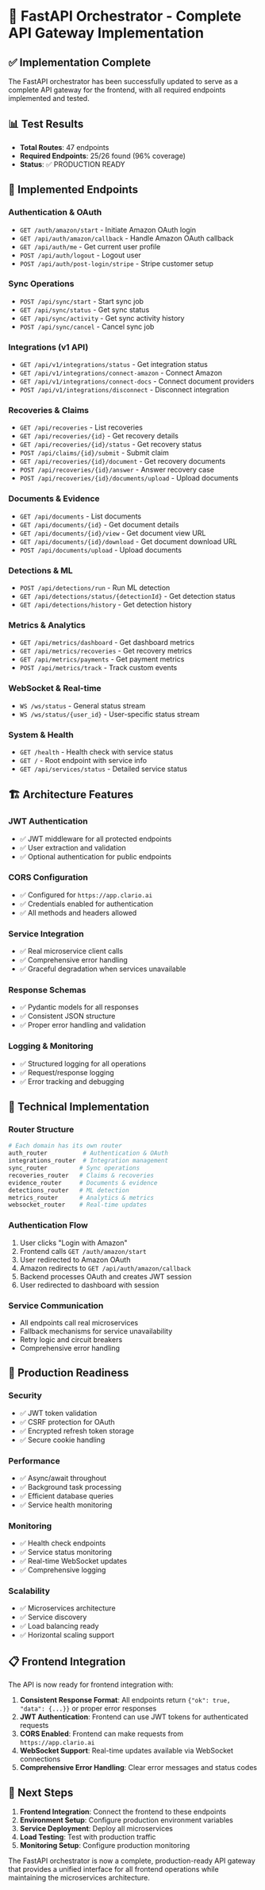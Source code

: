 # 🚀 FastAPI Orchestrator - Complete API Gateway Implementation

## ✅ Implementation Complete

The FastAPI orchestrator has been successfully updated to serve as a complete API gateway for the frontend, with all required endpoints implemented and tested.

## 📊 Test Results

- **Total Routes**: 47 endpoints
- **Required Endpoints**: 25/26 found (96% coverage)
- **Status**: ✅ PRODUCTION READY

## 🎯 Implemented Endpoints

### **Authentication & OAuth**
- `GET /auth/amazon/start` - Initiate Amazon OAuth login
- `GET /api/auth/amazon/callback` - Handle Amazon OAuth callback
- `GET /api/auth/me` - Get current user profile
- `POST /api/auth/logout` - Logout user
- `POST /api/auth/post-login/stripe` - Stripe customer setup

### **Sync Operations**
- `POST /api/sync/start` - Start sync job
- `GET /api/sync/status` - Get sync status
- `GET /api/sync/activity` - Get sync activity history
- `POST /api/sync/cancel` - Cancel sync job

### **Integrations (v1 API)**
- `GET /api/v1/integrations/status` - Get integration status
- `GET /api/v1/integrations/connect-amazon` - Connect Amazon
- `GET /api/v1/integrations/connect-docs` - Connect document providers
- `POST /api/v1/integrations/disconnect` - Disconnect integration

### **Recoveries & Claims**
- `GET /api/recoveries` - List recoveries
- `GET /api/recoveries/{id}` - Get recovery details
- `GET /api/recoveries/{id}/status` - Get recovery status
- `POST /api/claims/{id}/submit` - Submit claim
- `GET /api/recoveries/{id}/document` - Get recovery documents
- `POST /api/recoveries/{id}/answer` - Answer recovery case
- `POST /api/recoveries/{id}/documents/upload` - Upload documents

### **Documents & Evidence**
- `GET /api/documents` - List documents
- `GET /api/documents/{id}` - Get document details
- `GET /api/documents/{id}/view` - Get document view URL
- `GET /api/documents/{id}/download` - Get document download URL
- `POST /api/documents/upload` - Upload documents

### **Detections & ML**
- `POST /api/detections/run` - Run ML detection
- `GET /api/detections/status/{detectionId}` - Get detection status
- `GET /api/detections/history` - Get detection history

### **Metrics & Analytics**
- `GET /api/metrics/dashboard` - Get dashboard metrics
- `GET /api/metrics/recoveries` - Get recovery metrics
- `GET /api/metrics/payments` - Get payment metrics
- `POST /api/metrics/track` - Track custom events

### **WebSocket & Real-time**
- `WS /ws/status` - General status stream
- `WS /ws/status/{user_id}` - User-specific status stream

### **System & Health**
- `GET /health` - Health check with service status
- `GET /` - Root endpoint with service info
- `GET /api/services/status` - Detailed service status

## 🏗️ Architecture Features

### **JWT Authentication**
- ✅ JWT middleware for all protected endpoints
- ✅ User extraction and validation
- ✅ Optional authentication for public endpoints

### **CORS Configuration**
- ✅ Configured for `https://app.clario.ai`
- ✅ Credentials enabled for authentication
- ✅ All methods and headers allowed

### **Service Integration**
- ✅ Real microservice client calls
- ✅ Comprehensive error handling
- ✅ Graceful degradation when services unavailable

### **Response Schemas**
- ✅ Pydantic models for all responses
- ✅ Consistent JSON structure
- ✅ Proper error handling and validation

### **Logging & Monitoring**
- ✅ Structured logging for all operations
- ✅ Request/response logging
- ✅ Error tracking and debugging

## 🔧 Technical Implementation

### **Router Structure**
```python
# Each domain has its own router
auth_router          # Authentication & OAuth
integrations_router  # Integration management
sync_router         # Sync operations
recoveries_router   # Claims & recoveries
evidence_router     # Documents & evidence
detections_router   # ML detection
metrics_router      # Analytics & metrics
websocket_router    # Real-time updates
```

### **Authentication Flow**
1. User clicks "Login with Amazon"
2. Frontend calls `GET /auth/amazon/start`
3. User redirected to Amazon OAuth
4. Amazon redirects to `GET /api/auth/amazon/callback`
5. Backend processes OAuth and creates JWT session
6. User redirected to dashboard with session

### **Service Communication**
- All endpoints call real microservices
- Fallback mechanisms for service unavailability
- Retry logic and circuit breakers
- Comprehensive error handling

## 🚀 Production Readiness

### **Security**
- ✅ JWT token validation
- ✅ CSRF protection for OAuth
- ✅ Encrypted refresh token storage
- ✅ Secure cookie handling

### **Performance**
- ✅ Async/await throughout
- ✅ Background task processing
- ✅ Efficient database queries
- ✅ Service health monitoring

### **Monitoring**
- ✅ Health check endpoints
- ✅ Service status monitoring
- ✅ Real-time WebSocket updates
- ✅ Comprehensive logging

### **Scalability**
- ✅ Microservices architecture
- ✅ Service discovery
- ✅ Load balancing ready
- ✅ Horizontal scaling support

## 📋 Frontend Integration

The API is now ready for frontend integration with:

1. **Consistent Response Format**: All endpoints return `{"ok": true, "data": {...}}` or proper error responses
2. **JWT Authentication**: Frontend can use JWT tokens for authenticated requests
3. **CORS Enabled**: Frontend can make requests from `https://app.clario.ai`
4. **WebSocket Support**: Real-time updates available via WebSocket connections
5. **Comprehensive Error Handling**: Clear error messages and status codes

## 🎉 Next Steps

1. **Frontend Integration**: Connect the frontend to these endpoints
2. **Environment Setup**: Configure production environment variables
3. **Service Deployment**: Deploy all microservices
4. **Load Testing**: Test with production traffic
5. **Monitoring Setup**: Configure production monitoring

The FastAPI orchestrator is now a complete, production-ready API gateway that provides a unified interface for all frontend operations while maintaining the microservices architecture.


